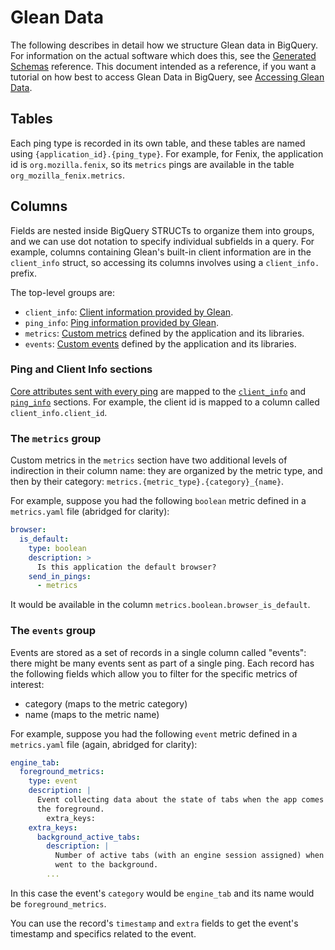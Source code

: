 # Glean Data

The following describes in detail how we structure Glean data in BigQuery. For information on
the actual software which does this, see the [Generated Schemas](schemas.md) reference.
This document intended as a reference, if you want a tutorial on how best to access Glean Data in BigQuery,
see [Accessing Glean Data](../../cookbooks/accessing_glean_data.md).

## Tables

Each ping type is recorded in its own table, and these tables are named using `{application_id}.{ping_type}`.
For example, for Fenix, the application id is `org.mozilla.fenix`, so its `metrics` pings are available in the table `org_mozilla_fenix.metrics`.

## Columns

Fields are nested inside BigQuery STRUCTs to organize them into groups, and we can use dot notation to specify individual subfields in a query.
For example, columns containing Glean's built-in client information are in the `client_info` struct, so accessing its columns involves using a `client_info.` prefix.

The top-level groups are:

- `client_info`: [Client information provided by Glean](https://mozilla.github.io/glean/book/user/pings/index.html#the-client_info-section).
- `ping_info`: [Ping information provided by Glean](https://mozilla.github.io/glean/book/user/pings/index.html#the-ping_info-section).
- `metrics`: [Custom metrics](https://mozilla.github.io/glean/book/user/metrics/index.html) defined by the application and its libraries.
- `events`: [Custom events](https://mozilla.github.io/glean/book/user/metrics/event.html) defined by the application and its libraries.

### Ping and Client Info sections

[Core attributes sent with every ping](https://mozilla.github.io/glean/book/user/pings/index.html#glean-pings) are mapped to the [`client_info`](https://mozilla.github.io/glean/book/user/pings/index.html#the-client_info-section) and [`ping_info`](https://mozilla.github.io/glean/book/user/pings/index.html#the-ping_info-section) sections.
For example, the client id is mapped to a column called `client_info.client_id`.

### The `metrics` group

Custom metrics in the `metrics` section have two additional levels of indirection in their column name: they are organized by the metric type, and then by their category: `metrics.{metric_type}.{category}_{name}`.

For example, suppose you had the following `boolean` metric defined in a `metrics.yaml` file (abridged for clarity):

```yaml
browser:
  is_default:
    type: boolean
    description: >
      Is this application the default browser?
    send_in_pings:
      - metrics
```

It would be available in the column `metrics.boolean.browser_is_default`.

### The `events` group

Events are stored as a set of records in a single column called "events": there might be many events sent as part of a single ping.
Each record has the following fields which allow you to filter for the specific metrics of interest:

- category (maps to the metric category)
- name (maps to the metric name)

For example, suppose you had the following `event` metric defined in a `metrics.yaml` file (again, abridged for clarity):

```yaml
engine_tab:
  foreground_metrics:
    type: event
    description: |
      Event collecting data about the state of tabs when the app comes back to
      the foreground.
        extra_keys:
    extra_keys:
      background_active_tabs:
        description: |
          Number of active tabs (with an engine session assigned) when the app
          went to the background.
        ...
```

In this case the event's `category` would be `engine_tab` and its name would be `foreground_metrics`.

You can use the record's `timestamp` and `extra` fields to get the event's timestamp and specifics related
to the event.
